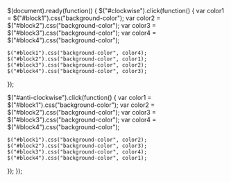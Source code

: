 $(document).ready(function() {
  $("#clockwise").click(function() {
    var color1 = $("#block1").css("background-color");
    var color2 = $("#block2").css("background-color");
    var color3 = $("#block3").css("background-color");
    var color4 = $("#block4").css("background-color");

    $("#block1").css("background-color", color4);
    $("#block2").css("background-color", color1);
    $("#block3").css("background-color", color2);
    $("#block4").css("background-color", color3);
  });

  $("#anti-clockwise").click(function() {
    var color1 = $("#block1").css("background-color");
    var color2 = $("#block2").css("background-color");
    var color3 = $("#block3").css("background-color");
    var color4 = $("#block4").css("background-color");

    $("#block1").css("background-color", color2);
    $("#block2").css("background-color", color3);
    $("#block3").css("background-color", color4);
    $("#block4").css("background-color", color1);
  });
});
